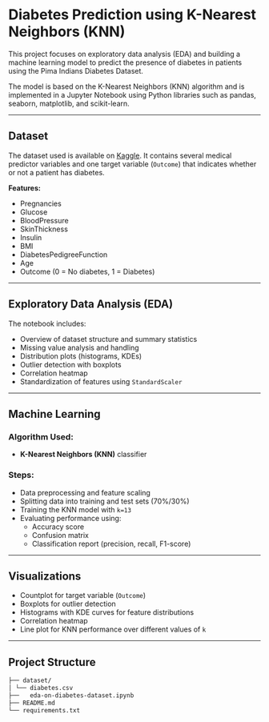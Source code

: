 # Diabetes Prediction using K-Nearest Neighbors (KNN)

This project focuses on exploratory data analysis (EDA) and building a machine learning model to predict the presence of diabetes in patients using the Pima Indians Diabetes Dataset.

The model is based on the K-Nearest Neighbors (KNN) algorithm and is implemented in a Jupyter Notebook using Python libraries such as pandas, seaborn, matplotlib, and scikit-learn.

---

## Dataset

The dataset used is available on [Kaggle](https://www.kaggle.com/datasets/akshaydattatraykhare/diabetes-dataset). It contains several medical predictor variables and one target variable (`Outcome`) that indicates whether or not a patient has diabetes.

**Features:**

- Pregnancies
- Glucose
- BloodPressure
- SkinThickness
- Insulin
- BMI
- DiabetesPedigreeFunction
- Age
- Outcome (0 = No diabetes, 1 = Diabetes)

---

## Exploratory Data Analysis (EDA)

The notebook includes:

- Overview of dataset structure and summary statistics
- Missing value analysis and handling
- Distribution plots (histograms, KDEs)
- Outlier detection with boxplots
- Correlation heatmap
- Standardization of features using `StandardScaler`

---

## Machine Learning

### Algorithm Used:
- **K-Nearest Neighbors (KNN)** classifier

### Steps:
- Data preprocessing and feature scaling
- Splitting data into training and test sets (70%/30%)
- Training the KNN model with `k=13`
- Evaluating performance using:
  - Accuracy score
  - Confusion matrix
  - Classification report (precision, recall, F1-score)

---

## Visualizations

- Countplot for target variable (`Outcome`)
- Boxplots for outlier detection
- Histograms with KDE curves for feature distributions
- Correlation heatmap
- Line plot for KNN performance over different values of `k`

---

##  Project Structure

```bash
├── dataset/
│ └── diabetes.csv
├──   eda-on-diabetes-dataset.ipynb
├── README.md 
└── requirements.txt 
```
